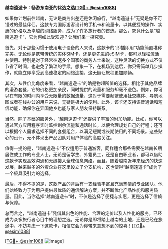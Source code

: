 **越南遠遊卡：畅游东南亚的优选之选[[TG💪+ @esim1088](https://t.me/s/esim1088)]**

如果你计划前往越南，无论是商务出差还是休闲旅行，“越南遠遊卡”无疑是你不可错过的最佳伴侣。这款专为国际游客设计的手机卡和流量卡，以其便捷的操作、实惠的价格以及卓越的网络服务，成为了许多旅行者的首选。那么，究竟什么是“越南遠遊卡”，它为何如此受欢迎？让我们来一探究竟。

首先，对于那些习惯于使用电子设备的人来说，这款卡的“即插即用”功能简直堪称完美。无论你是携带传统的实体SIM卡，还是更先进的eSIM卡，都可以轻松激活并使用。特别是对于经常往返多个国家的商务人士来说，这种灵活的切换方式不仅节省了时间，也避免了繁琐的手续。想象一下，在机场到达后，你只需简单几步操作，就能立即享受到高速稳定的网络连接，这无疑让旅程更加顺畅。

其次，从性价比角度来看，“越南遠遊卡”的确是物超所值的选择。相比于其他品牌的漫游套餐，它的价格更加亲民，同时提供的流量和服务却毫不逊色。例如，你可以在有限的时间内享受无限量的数据流量，这对于需要频繁使用社交媒体、导航地图或者在线办公的用户来说，无疑是极大的便利。此外，该卡还支持语音通话和短信功能，确保你在异国他乡也能与家人朋友保持联系。

当然，除了基础的服务外，“越南遠遊卡”还提供了丰富的附加功能。比如，你可以通过官方应用程序实时监控剩余流量和通话时长，以便合理规划自己的行程；还可以根据个人需求选择不同的套餐组合，以满足短期或长期使用的不同场景。这些贴心的设计，无不体现出产品团队对用户体验的高度关注。

值得一提的是，“越南遠遊卡”不仅适用于普通游客，同样适合那些需要在越南长期居住或工作的专业人士。无论是留学生、外籍员工，还是自由职业者，都可以借助这款卡实现高效沟通和无缝接入全球信息网络。而且，随着越南近年来经济的快速发展，越来越多的外资企业在这里设立了分支机构，这也使得“越南遠遊卡”成为了一个极具吸引力的选择。

最后，不得不提的是，这款产品的背后有一支经验丰富且充满热情的专业团队。他们始终致力于为用户提供最优质的通信解决方案，并不断优化产品性能和服务质量。因此，当你选择“越南遠遊卡”时，不仅是选择了便捷与实惠，更是选择了信赖与保障。

总而言之，“越南遠遊卡”凭借其出色的性能、合理的定价以及人性化的服务，已经成为众多旅行者心目中的理想之选。无论你是即将踏上越南的土地，还是已经在旅途中，不妨考虑一下这款卡，相信它会为你带来意想不到的惊喜！[[TG💪+ @esim1088](https://t.me/s/esim1088)]

[[TG💪+ @esim1088](https://t.me/s/esim1088) ![Image](https://i.postimg.cc/4NQfJmqS/Snipaste-2025-05-13-00-14-12.png)]